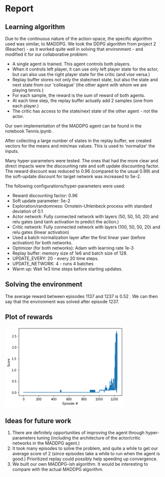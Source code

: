 # Report

## Learning algorithm
Due to the continuous nature of the action-space, the specific algorithm used was similar, to MADDPG.
We took the DDPG algorithm from project 2 (Reacher) - as it worked quite well in solving that environment - and modified it for our collaborative problem:
- A single agent is trained. This agent controls both players.
- When it controls left player, it can use only left player state for the actor, but can also use the right player state for the critic (and vise versa.)
- Replay buffer stores not only the state/next state, but also the state and next state from our 'colleague' (the other agent with whom we are playing tennis.)
- For each sample, the reward is the sum of reward of both agents.
- At each time step, the replay buffer actually add 2 samples (one from each player.)
- The critic has access to the state/next state of the other agent - not the actor.

Our own implementation of the MADDPG agent can be found in the notebook Tennis.ipynb .

After collecting a large number of states in the replay buffer, we created vectors for the means and min/max values. This is used to 'normalize' the inputs.


Many hyper-parameters were tested. The ones that had the more clear and direct impacts were the discounting rate and soft update discounting factor.
The reward discount was reduced to 0.96 (compared to the usual 0.99) and the soft-update discount for target network was increased to 5e-2.

The following configurations/hyper-parameters were used:
- Reward discounting factor: 0.96
- Soft update parameter: 5e-2
- Exploration/randomness: Ornstein-Uhlenbeck process with standard deviation of 0.1
- Actor network: Fully connected network with layers (50, 50, 50, 20) and relu gates (and tanh activation to predict the action.)
- Critic network: Fully connected network with layers (100, 50, 50, 20) and relu gates (linear activation)
- Used a batch normalization layer after the first linear yaer (before activation) for both networks.
- Optimizer (for both networks): Adam with learning rate 1e-3 
- Replay buffer: memory size of 1e6 and batch size of 128.
- UPDATE_EVERY: 20 - every 20 time steps.
- UPDATE_NETWORK: 4 - runs 4 batches
- Warm up: Wait 1e3 time steps before starting updates.

   
## Solving the environment
The average reward between episodes 1137 and 1237 is 0.52 . We can then say that the environment
was solved after episode 1237.

## Plot of rewards
![image info](./tennis_scores.png)

## Ideas for future work

1. There are definitely opportunities of improving the agent through hyper-parameters tuning (including the architecture of the actor/critic networks in the MADDPG agent.)
2. It took many episodes to solve the problem, and quite a while to get our average score of 2 (since episodes take a while to run when the agent is good.) Prioritized replay could possibly help speeding up convergence.
3. We built our own MADDPG-ish algorithm. It would be interesting to compare with the actual MADDPG algorithm.